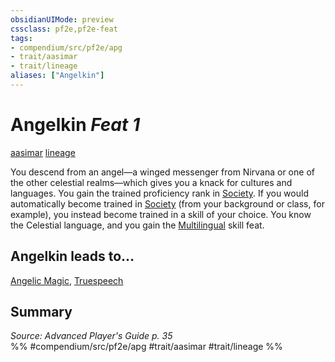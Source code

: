 ```yaml
---
obsidianUIMode: preview
cssclass: pf2e,pf2e-feat
tags:
- compendium/src/pf2e/apg
- trait/aasimar
- trait/lineage
aliases: ["Angelkin"]
---
```

# Angelkin  *Feat 1*  
[aasimar](aasimar-apg.md "Aasimar Ancestry & Heritage Trait")  [lineage](lineage-apg.md "Lineage  Trait")  


You descend from an angel—a winged messenger from Nirvana or one of the other celestial realms—which gives you a knack for cultures and languages. You gain the trained proficiency rank in [Society](skills.md#Society). If you would automatically become trained in [Society](skills.md#Society) (from your background or class, for example), you instead become trained in a skill of your choice. You know the Celestial language, and you gain the [Multilingual](multilingual.md) skill feat.

## Angelkin leads to...

[Angelic Magic](angelic-magic-apg.md), [Truespeech](truespeech-loag.md)

## Summary

*Source: Advanced Player's Guide p. 35*  
%% #compendium/src/pf2e/apg #trait/aasimar #trait/lineage %%